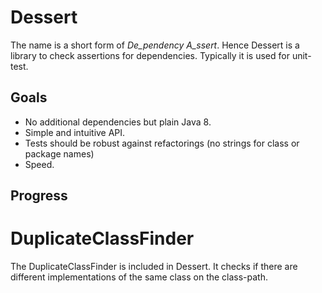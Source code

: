 # Dessert

The name is a short form of _De_pendency A_ssert_. Hence Dessert is a library to check assertions for
dependencies. Typically it is used for unit-test.

## Goals

- No additional dependencies but plain Java 8.
- Simple and intuitive API.
- Tests should be robust against refactorings (no strings for class or package names)
- Speed.

## Progress

# DuplicateClassFinder

The DuplicateClassFinder is included in Dessert. It checks if there are different implementations of
the same class on the class-path.

